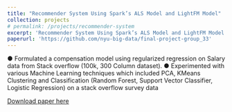 ```yaml
---
title: "Recommender System Using Spark’s ALS Model and LightFM Model"
collection: projects
# permalink: /projects/recommender-system
excerpt: 'Recommender System Using Spark’s ALS Model and LightFM Model'
paperurl: 'https://github.com/nyu-big-data/final-project-group_33'
---
```

● Formulated a compensation model using regularized regression on Salary data from Stack overflow (100k, 300 Column dataset).
● Experimented with various Machine Learning techniques which included PCA, KMeans Clustering and Classification (Random Forest, Support Vector Classifier, Logistic Regression) on a stack overflow survey data

[Download paper here](https://github.com/nyu-big-data/final-project-group_33)